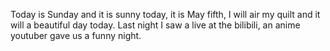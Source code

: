 Today is Sunday and it is sunny today, it is May fifth, I will air my quilt and it will a beautiful day today. Last night I saw a live at the bilibili, an anime youtuber gave us a funny night.
